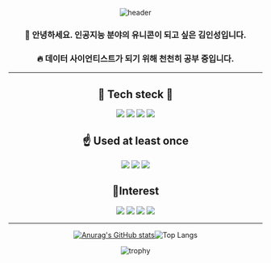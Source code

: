 <div align="center">
 
![header](https://capsule-render.vercel.app/api?type=cylinder&color=auto&height=100&section=header&text=제%20깃허브에%20오신%20것을%20환영합니다.&fontSize=40)
 
 ### 🦄 안녕하세요. 인공지능 분야의 유니콘이 되고 싶은 김인성입니다.
 ### 🔥 데이터 사이언티스트가 되기 위해 천천히 공부 중입니다.

 ---

📝 Tech steck 📝
-----------
 
<img src="https://img.shields.io/badge/Python-white?style=flat&logo=Python&logoColor=3776AB"/>
<img src="https://img.shields.io/badge/TensorFlow-black?style=flat&logo=TensorFlow&logoColor=FF6F00"/>
 <img src="https://img.shields.io/badge/pandas-skyblue?style=flat&logo=pandas&logoColor=150458"/>
 <img src="https://img.shields.io/badge/pandas-gray?style=flat-square&logo=pandas&logoColor=150458"/>

 
☝️ Used at least once
 -----------
 
 <img src="https://img.shields.io/badge/Android Studio-3DDC84?style=flat-square&logo=Android Studio&logoColor=white"/>
 <img src="https://img.shields.io/badge/HTML5-white?style=flat-square&logo=HTML5&logoColor=#34F26"/>
 <img src="https://img.shields.io/badge/Flask-white?style=flat-square&logo=Flask&logoColor=000000"/>
 
 
 🔦Interest
 -----------
 <img src="https://img.shields.io/badge/ChatBot-black?style=flat-square&logo=ChatBot&logoColor=FFD000"/>
 <img src="https://img.shields.io/badge/Android-3DDC84?style=flat-square&logo=Android&logoColor=white"/>
 <img src="https://img.shields.io/badge/GitHub-lightblue?style=flat-square&logo=GitHub&logoColor=181717"/>
 <img src="https://img.shields.io/badge/OpenCV-white?style=flat-square&logo=OpenCV&logoColor=5C3EE8"/>
 
 
 ---
 [![Anurag's GitHub stats](https://github-readme-stats.vercel.app/api?username=khdbsfdk&show_icons=true&theme=highcontrast)](https://github.com/anuraghazra/github-readme-stats)![Top Langs](https://github-readme-stats.vercel.app/api/top-langs/?username=khdbsfdk&layout=compact&theme=highcontrast)
 
 ![trophy](https://github-profile-trophy.vercel.app/?username=khdbsfdk)
 </div>
